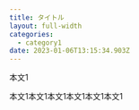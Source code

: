 ```yaml
---
title: タイトル
layout: full-width
categories:
  - category1
date: 2023-01-06T13:15:34.903Z
---
```

本文﻿1

本文﻿1本文﻿1本文﻿1本文﻿1本文﻿1本文﻿1